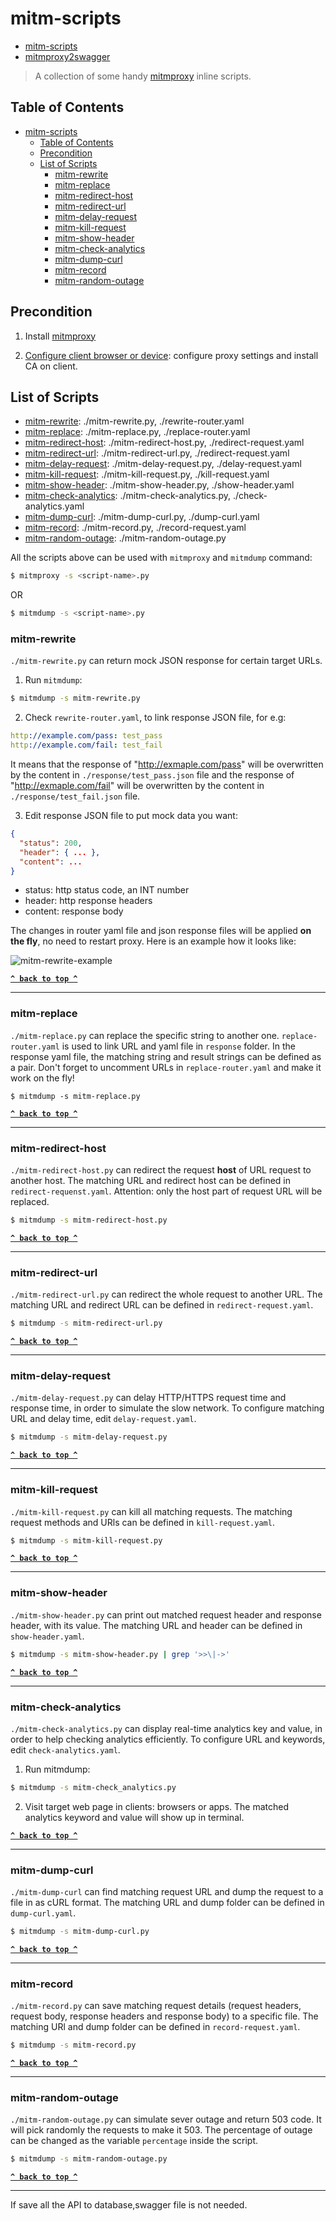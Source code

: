 # mitm-scripts

- [mitm-scripts](https://github.com/KevCui/mitm-scripts.git)
- [mitmproxy2swagger](https://github.com/alufers/mitmproxy2swagger.git)
> A collection of some handy [mitmproxy](https://github.com/mitmproxy/mitmproxy) inline scripts.

## Table of Contents

- [mitm-scripts](#mitm-scripts)
  - [Table of Contents](#table-of-contents)
  - [Precondition](#precondition)
  - [List of Scripts](#list-of-scripts)
    - [mitm-rewrite](#mitm-rewrite)
    - [mitm-replace](#mitm-replace)
    - [mitm-redirect-host](#mitm-redirect-host)
    - [mitm-redirect-url](#mitm-redirect-url)
    - [mitm-delay-request](#mitm-delay-request)
    - [mitm-kill-request](#mitm-kill-request)
    - [mitm-show-header](#mitm-show-header)
    - [mitm-check-analytics](#mitm-check-analytics)
    - [mitm-dump-curl](#mitm-dump-curl)
    - [mitm-record](#mitm-record)
    - [mitm-random-outage](#mitm-random-outage)

## Precondition

1. Install [mitmproxy](https://docs.mitmproxy.org/stable/overview-installation/)

2. [Configure client browser or device](https://docs.mitmproxy.org/stable/overview-getting-started/#configure-your-browser-or-device): configure proxy settings and install CA on client.

## List of Scripts

- [mitm-rewrite](#mitm-rewrite): ./mitm-rewrite.py, ./rewrite-router.yaml
- [mitm-replace](#mitm-replace): ./mitm-replace.py, ./replace-router.yaml
- [mitm-redirect-host](#mitm-redirect-host): ./mitm-redirect-host.py, ./redirect-request.yaml
- [mitm-redirect-url](#mitm-redirect-url): ./mitm-redirect-url.py, ./redirect-request.yaml
- [mitm-delay-request](#mitm-delay-request): ./mitm-delay-request.py, ./delay-request.yaml
- [mitm-kill-request](#mitm-kill-request): ./mitm-kill-request.py, ./kill-request.yaml
- [mitm-show-header](#mitm-show-header): ./mitm-show-header.py, ./show-header.yaml
- [mitm-check-analytics](#mitm-check-analytics): ./mitm-check-analytics.py, ./check-analytics.yaml
- [mitm-dump-curl](#mitm-dump-curl): ./mitm-dump-curl.py, ./dump-curl.yaml
- [mitm-record](#mitm-record): ./mitm-record.py, ./record-request.yaml
- [mitm-random-outage](#mitm-random-outage): ./mitm-random-outage.py

All the scripts above can be used with `mitmproxy` and `mitmdump` command:

```bash
$ mitmproxy -s <script-name>.py
```

OR

```bash
$ mitmdump -s <script-name>.py
```

### mitm-rewrite

`./mitm-rewrite.py` can return mock JSON response for certain target URLs.

1. Run `mitmdump`:

```bash
$ mitmdump -s mitm-rewrite.py
```

2. Check `rewrite-router.yaml`, to link response JSON file, for e.g:

```yaml
http://example.com/pass: test_pass
http://example.com/fail: test_fail
```

It means that the response of "http://exmaple.com/pass" will be overwritten by the content in `./response/test_pass.json` file and the response of "http://exmaple.com/fail" will be overwritten by the content in `./response/test_fail.json` file.

3. Edit response JSON file to put mock data you want:

```json
{
  "status": 200,
  "header": { ... },
  "content": ...
}
```

- status: http status code, an INT number
- header: http response headers
- content: response body

The changes in router yaml file and json response files will be applied **on the fly**, no need to restart proxy. Here is an example how it looks like:

![mitm-rewrite-example](screenshot/mitm-rewrite-example.jpg)

**[`^ back to top ^`](#mitm-scripts)**

---

### mitm-replace

`./mitm-replace.py` can replace the specific string to another one. `replace-router.yaml` is used to link URL and yaml file in `response` folder. In the response yaml file, the matching string and result strings can be defined as a pair. Don't forget to uncomment URLs in `replace-router.yaml` and make it work on the fly!

```
$ mitmdump -s mitm-replace.py
```

**[`^ back to top ^`](#mitm-scripts)**

---

### mitm-redirect-host

`./mitm-redirect-host.py` can redirect the request **host** of URL request to another host. The matching URL and redirect host can be defined in `redirect-requenst.yaml`. Attention: only the host part of request URL will be replaced.

```bash
$ mitmdump -s mitm-redirect-host.py
```

**[`^ back to top ^`](#mitm-scripts)**

---

### mitm-redirect-url

`./mitm-redirect-url.py` can redirect the whole request to another URL. The matching URL and redirect URL can be defined in `redirect-request.yaml`.

```bash
$ mitmdump -s mitm-redirect-url.py
```

**[`^ back to top ^`](#mitm-scripts)**

---

### mitm-delay-request

`./mitm-delay-request.py` can delay HTTP/HTTPS request time and response time, in order to simulate the slow network. To configure matching URL and delay time, edit `delay-request.yaml`.

```bash
$ mitmdump -s mitm-delay-request.py
```

**[`^ back to top ^`](#mitm-scripts)**

---

### mitm-kill-request

`./mitm-kill-request.py` can kill all matching requests. The matching request methods and URls can be defined in `kill-request.yaml`.

```bash
$ mitmdump -s mitm-kill-request.py
```

**[`^ back to top ^`](#mitm-scripts)**

---

### mitm-show-header

`./mitm-show-header.py` can print out matched request header and response header, with its value. The matching URL and header can be defined in `show-header.yaml`.

```bash
$ mitmdump -s mitm-show-header.py | grep '>>\|->'
```

**[`^ back to top ^`](#mitm-scripts)**

---

### mitm-check-analytics

`./mitm-check-analytics.py` can display real-time analytics key and value, in order to help checking analytics efficiently. To configure URL and keywords, edit `check-analytics.yaml`.

1. Run mitmdump:

```bash
$ mitmdump -s mitm-check_analytics.py
```

2. Visit target web page in clients: browsers or apps. The matched analytics keyword and value will show up in terminal.

**[`^ back to top ^`](#mitm-scripts)**

---

### mitm-dump-curl

`./mitm-dump-curl` can find matching request URL and dump the request to a file in as cURL format. The matching URL and dump folder can be defined in `dump-curl.yaml`.

```bash
$ mitmdump -s mitm-dump-curl.py
```

**[`^ back to top ^`](#mitm-scripts)**

---

### mitm-record

`./mitm-record.py` can save matching request details (request headers, request body, response headers and response body) to a specific file. The matching URl and dump folder can be defined in `record-request.yaml`.

```bash
$ mitmdump -s mitm-record.py
```

**[`^ back to top ^`](#mitm-scripts)**

---

### mitm-random-outage

`./mitm-random-outage.py` can simulate sever outage and return 503 code. It will pick randomly the requests to make it 503. The percentage of outage can be changed as the variable `percentage` inside the script.

```bash
$ mitmdump -s mitm-random-outage.py
```

**[`^ back to top ^`](#mitm-scripts)**

---

If save all the API to database,swagger file is not needed.